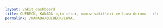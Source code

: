 ```yaml
---
layout: vakit_dashboard
title: QUEBECK, KANADA için iftar, namaz vakitleri ve hava durumu - ilçe/eyalet seç
permalink: /KANADA/QUEBECK/LAVAL
---
```


<script type="text/javascript">
  var GLOBAL_COUNTRY = 'KANADA';
  var GLOBAL_CITY = 'QUEBECK';
  var GLOBAL_STATE = 'LAVAL';
  var lat = 72;
  var lon = 21;
</script>

